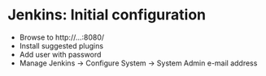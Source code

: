# Jenkins: Initial configuration

* Browse to http://...:8080/
* Install suggested plugins
* Add user with password
* Manage Jenkins -> Configure System -> System Admin e-mail address


